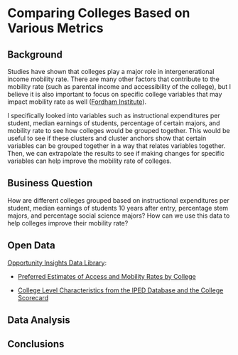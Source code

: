 # Comparing Colleges Based on Various Metrics
## Background
Studies have shown that colleges play a major role in intergenerational income mobility rate. There are many other factors that contribute to the mobility rate (such as parental income and accessibility of the college), but I believe it is also important to focus on specific college variables that may impact mobility rate as well ([Fordham Institute](https://fordhaminstitute.org/national/commentary/how-college-affects-upward-mobility)).

I specifically looked into variables such as instructional expenditures per student, median earnings of students, percentage of certain majors, and mobility rate to see how colleges would be grouped together. This would be useful to see if these clusters and cluster anchors show that certain variables can be grouped together in a way that relates variables together. Then, we can extrapolate the results to see if making changes for specific variables can help improve the mobility rate of colleges.

## Business Question
How are different colleges grouped based on instructional expenditures per student, median earnings of students 10 years after entry, percentage stem majors, and percentage social science majors? How can we use this data to help colleges improve their mobility rate?

## Open Data
[Opportunity Insights Data Library](https://opportunityinsights.org/data/?geographic_level=0&topic=105&paper_id=0#resource-listing):

- [Preferred Estimates of Access and Mobility Rates by College](https://github.com/angelali1479/college-data-cluster-analysis/blob/main/mrc_table1.csv)

- [College Level Characteristics from the IPED Database and the College Scorecard](https://github.com/angelali1479/college-data-cluster-analysis/blob/main/mrc_table10.csv)

## Data Analysis

## Conclusions
